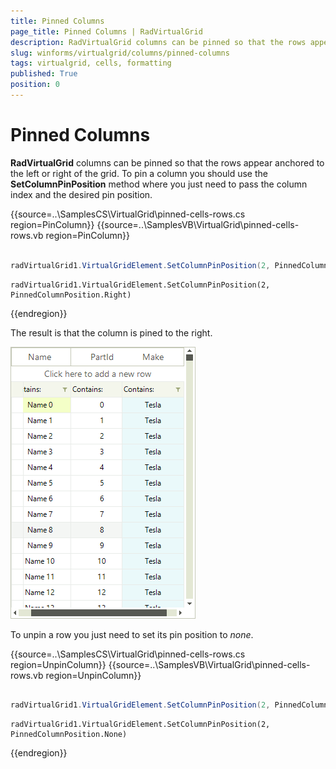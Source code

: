```yaml
---
title: Pinned Columns
page_title: Pinned Columns | RadVirtualGrid
description: RadVirtualGrid columns can be pinned so that the rows appear anchored to the left or right of the grid.
slug: winforms/virtualgrid/columns/pinned-columns
tags: virtualgrid, cells, formatting
published: True
position: 0
---
```



# Pinned Columns

__RadVirtualGrid__ columns can be pinned so that the rows appear anchored to the left or right of the grid. To pin a column you should use the __SetColumnPinPosition__ method where you just need to pass the column index and the desired pin position.

{{source=..\SamplesCS\VirtualGrid\pinned-cells-rows.cs region=PinColumn}} 
{{source=..\SamplesVB\VirtualGrid\pinned-cells-rows.vb region=PinColumn}}
````C#
            
radVirtualGrid1.VirtualGridElement.SetColumnPinPosition(2, PinnedColumnPosition.Right);

````
````VB.NET
radVirtualGrid1.VirtualGridElement.SetColumnPinPosition(2, PinnedColumnPosition.Right)

```` 

{{endregion}}


The result is that the column is pined to the right.

![virtualgrid-pinned-columns001](images/virtualgrid-pinned-columns001.png)

To unpin a row you just need to set its pin position to *none*.

{{source=..\SamplesCS\VirtualGrid\pinned-cells-rows.cs region=UnpinColumn}} 
{{source=..\SamplesVB\VirtualGrid\pinned-cells-rows.vb region=UnpinColumn}}
````C#
        
radVirtualGrid1.VirtualGridElement.SetColumnPinPosition(2, PinnedColumnPosition.None);

````
````VB.NET
radVirtualGrid1.VirtualGridElement.SetColumnPinPosition(2, PinnedColumnPosition.None)

```` 

{{endregion}}


